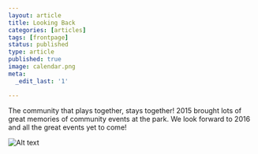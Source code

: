 ```yaml
---
layout: article
title: Looking Back
categories: [articles]
tags: [frontpage]
status: published
type: article
published: true
image: calendar.png
meta:
  _edit_last: '1'

---
```


The community that plays together, stays together! 2015 brought lots of great memories
of community events at the park. We look forward to 2016 and all the great events
yet to come!

![Alt text](strick_hayride.jpg)
